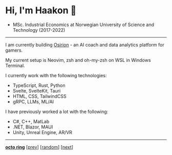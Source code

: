 # Hi, I'm Haakon 👋

* MSc. Industrial Economics at Norwegian University of Science and Technology (2017-2022)

---

I am currently building [Osirion](https://osirion.gg) - an AI coach and data analytics platform for gamers.

My current setup is Neovim, zsh and oh-my-zsh on WSL in Windows Terminal.

I currently work with the following technologies:
* TypeScript, Rust, Python
* Svelte, SvelteKit, Tauri
* HTML, CSS, TailwindCSS
* gRPC, LLMs, ML/AI

I have previously worked a lot with the following:
* C#, C++, MatLab
* .NET, Blazor, MAUI
* Unity, Unreal Engine, AR/VR

<!--
[![Twitter](https://img.shields.io/twitter/follow/haakonfp?style=social)](https://twitter.com/haakonfp)
[![Linkedin](https://img.shields.io/badge/-haakonfp-blue?style=flat-square&logo=Linkedin&logoColor=white&link=https://www.linkedin.com/in/haakon-fuhre-pettersen/)](https://www.linkedin.com/in/haakon-fuhre-pettersen/)
[![GitHub](https://img.shields.io/github/followers/haakonfp?label=follow&style=social)](https://github.com/haakonfp)
-->

<!--
<img height="180em" src="https://github-readme-stats.vercel.app/api?username=haakonfp&show_icons=true&hide_border=true&&count_private=true&include_all_commits=true" />
-->

---

[**octo ring**](https://octo-ring.com/)
[[prev](https://octo-ring.com/p/haakonfp/prev)]  [[random](https://octo-ring.com/p/haakonfp/random)]  [[next](https://octo-ring.com/p/haakonfp/next)]

